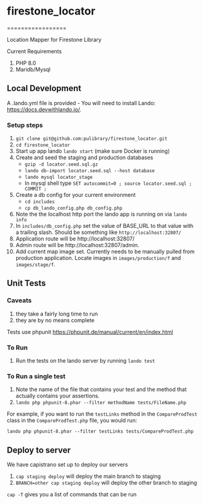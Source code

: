 # firestone_locator
=================

Location Mapper for Firestone Library

Current Requirements
1. PHP 8.0
2. Maridb/Mysql

## Local Development

A .lando.yml file is provided - You will need to install Lando: https://docs.devwithlando.io/.

### Setup steps
1. ```git clone git@github.com:pulibrary/firestone_locator.git```
2. ```cd firestone_locator```
3. Start up app lando ```lando start``` (make sure Docker is running)
4. Create and seed the staging and production databases
   - ```gzip -d locator.seed.sql.gz```
   - ```lando db-import locator.seed.sql --host database```
   - ```lando mysql locator_stage```
   - In mysql shell type ```SET autocommit=0 ; source locator.seed.sql ; COMMIT ;```
5. Create a db config for your current environment
   - ```cd includes```
   - ```cp db_lando_config.php db_config.php```
6. Note the the localhost http port the lando app is running on via
```lando info```
7. In `includes/db_config.php` set the value of BASE_URL to that value with a trailing slash. Should be something like
```http://localhost:32807/```
8. Application route will be http://localhost:32807/
9. Admin route will be http://localhost:32807/admin.
10. Add current map image set. Currently needs to be manually pulled from production application. Locate images in ```images/production/f``` and ```images/stage/f```.

## Unit Tests

### Caveats
1. they take a fairly long time to run
1. they are by no means complete

Tests use phpunit https://phpunit.de/manual/current/en/index.html

### To Run

1. Run the tests on the lando server by running `lando test`

### To Run a single test

1. Note the name of the file that contains your test and the method that actually contains your assertions.
1. `lando php phpunit-8.phar --filter methodName tests/FileName.php`

For example, if you want to run the `testLinks` method in the `CompareProdTest` class in the `CompareProdTest.php` file, you would run:

```
lando php phpunit-8.phar --filter testLinks tests/CompareProdTest.php
```

## Deploy to server

We have capistrano set up to deploy our servers
 1. `cap staging deploy` will deploy the main branch to staging
 1. `BRANCH=other cap staging deploy` will deploy the other branch to staging

   `cap -T` gives you a list of commands that can be run
